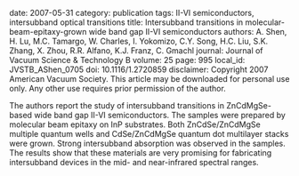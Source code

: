 date: 2007-05-31
category: publication
tags: II-VI semiconductors, intersubband optical transitions
title: Intersubband transitions in molecular-beam-epitaxy-grown wide band gap II-VI semiconductors
authors: A. Shen, H. Lu, M.C. Tamargo, W. Charles, I. Yokomizo, C.Y. Song, H.C. Liu, S.K. Zhang, X. Zhou, R.R. Alfano, K.J. Franz, C. Gmachl
journal: Journal of Vacuum Science & Technology B
volume: 25
page: 995
local_id: JVSTB_AShen_0705
doi: 10.1116/1.2720859
disclaimer: Copyright 2007 American Vacuum Society. This article may be downloaded for personal use only. Any other use requires prior permission of the author.

The authors report the study of intersubband transitions in ZnCdMgSe-based wide
band gap II-VI semiconductors. The samples were prepared by molecular beam
epitaxy on InP substrates. Both ZnCdSe/ZnCdMgSe multiple quantum wells and
CdSe/ZnCdMgSe quantum dot multilayer stacks were grown. Strong intersubband
absorption was observed in the samples. The results show that these materials
are very promising for fabricating intersubband devices in the mid- and
near-infrared spectral ranges.
